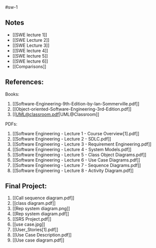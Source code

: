 
#sw-1
## Notes
* [[SWE lecture 1]]
* [[SWE Lecture 2]]
* [[SWE Lecture 3]]
* [[SWE lecture 4]]
* [[SWE lecture 5]]
* [[SWE lecture 6]]
* [[Comparisons]]
## References:
Books:
1. [[Software-Engineering-9th-Edition-by-Ian-Sommerville.pdf]]
2. [[Object-oriented-Software-Engineering-3rd-Edition.pdf]]
3. [[UML@classroom.pdf|UML@Classroom]]

PDFs:
1. [[Software Engineering - Lecture 1 - Course Overview[1].pdf]]
2. [[Software Engineering - Lecture 2 - SDLC.pdf]]
3. [[Software Engineering - Lecture 3 - Requirement Engineering.pdf]]
4. [[Software Engineering - Lecture 4 - System Models.pdf]]
5. [[Software Engineering - Lecture 5 - Class Object Diagrams.pdf]]
6. [[Software Engineering - Lecture 6 - Use Case Diagrams.pdf]]
7. [[Software Engineering - Lecture 7 - Sequence Diagrams.pdf]]
8. [[Software Engineering - Lecture 8 - Activity Diagram.pdf]]

## Final Project:
1. [[Call sequence diagram.pdf]]
2. [[class diagram.pdf]]
3. [[Rep system diagram.png]]
4. [[Rep system diagram.pdf]]
5. [[SRS Project.pdf]]
6. [[use case.jpg]]
7. [[User_Stories[1].pdf]]
8. [[Use Case Description.pdf]]
9. [[Use case diagram.pdf]]
